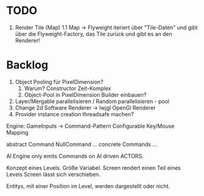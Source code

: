 # TODO
1. Render Tile (Map)
1.1 Map -> Flyweight iteriert über "Tile-Daten" und gibt über die Flyweight-Factory, das Tile zurück und gibt es an den Renderer!

# Backlog
1. Object Pooling für PixelDimension?
   1. Warum? Constructor Zeit-Komplex
   2. Object-Pool in PixelDimension Builder einbauen?
2. Layer/Mergable parallelisieren / Random parallelisieren - pool
3. Change 2d Software Renderer -> lwjgl OpenGl Renderer
4. Provider instance creation threadsafe machen?







Engine:
GameInputs -> Command-Pattern
Configurable Key/Mouse Mapping

abstract Command
NullCommand
... concrete Commands ...

AI Engine only emits Commands on AI driven ACTORS.





Konzept eines Levels. Größe Variabel. 
Screen rendert einen Teil eines Levels
Screen lässt sich verschieben.

Entitys, mit einer Position im Level, werden dargestellt oder nicht.
